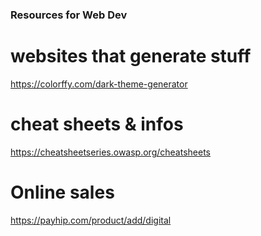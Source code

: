 
### Resources for Web Dev

# websites that generate stuff
https://colorffy.com/dark-theme-generator

# cheat sheets & infos
https://cheatsheetseries.owasp.org/cheatsheets

# Online sales
https://payhip.com/product/add/digital
